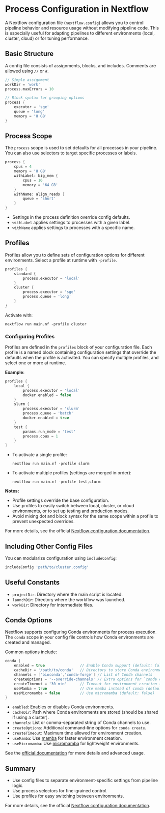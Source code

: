 # Process Configuration in Nextflow

A Nextflow configuration file (`nextflow.config`) allows you to control pipeline behavior and resource usage without modifying pipeline code. This is especially useful for adapting pipelines to different environments (local, cluster, cloud) or for tuning performance.

## Basic Structure

A config file consists of assignments, blocks, and includes. Comments are allowed using `//` or `#`.

```groovy
// Simple assignment
workDir = 'work'
process.maxErrors = 10

// Block syntax for grouping options
process {
    executor = 'sge'
    queue = 'long'
    memory = '8 GB'
}
```

## Process Scope

The `process` scope is used to set defaults for all processes in your pipeline. You can also use selectors to target specific processes or labels.

```groovy
process {
    cpus = 4
    memory = '8 GB'
    withLabel: big_mem {
        cpus = 16
        memory = '64 GB'
    }
    withName: align_reads {
        queue = 'short'
    }
}
```

- Settings in the process definition override config defaults.
- `withLabel` applies settings to processes with a given label.
- `withName` applies settings to processes with a specific name.

## Profiles

Profiles allow you to define sets of configuration options for different environments. Select a profile at runtime with `-profile`.

```groovy
profiles {
    standard {
        process.executor = 'local'
    }
    cluster {
        process.executor = 'sge'
        process.queue = 'long'
    }
}
```

Activate with:
```
nextflow run main.nf -profile cluster
```

### Configuring Profiles

Profiles are defined in the `profiles` block of your configuration file. Each profile is a named block containing configuration settings that override the defaults when the profile is activated. You can specify multiple profiles, and select one or more at runtime.

**Example:**

```groovy
profiles {
    local {
        process.executor = 'local'
        docker.enabled = false
    }
    slurm {
        process.executor = 'slurm'
        process.queue = 'batch'
        docker.enabled = true
    }
    test {
        params.run_mode = 'test'
        process.cpus = 1
    }
}
```

- To activate a single profile:
  ```
  nextflow run main.nf -profile slurm
  ```
- To activate multiple profiles (settings are merged in order):
  ```
  nextflow run main.nf -profile test,slurm
  ```

**Notes:**
- Profile settings override the base configuration.
- Use profiles to easily switch between local, cluster, or cloud environments, or to set up testing and production modes.
- Avoid mixing dot and block syntax for the same scope within a profile to prevent unexpected overrides.

For more details, see the official [Nextflow configuration documentation](https://www.nextflow.io/docs/latest/config.html#config-profiles).

## Including Other Config Files

You can modularize configuration using `includeConfig`:

```groovy
includeConfig 'path/to/cluster.config'
```

## Useful Constants

- `projectDir`: Directory where the main script is located.
- `launchDir`: Directory where the workflow was launched.
- `workDir`: Directory for intermediate files.

## Conda Options

Nextflow supports configuring Conda environments for process execution. The `conda` scope in your config file controls how Conda environments are created and managed.

Common options include:

```groovy
conda {
    enabled = true                // Enable Conda support (default: false)
    cacheDir = '/path/to/conda'   // Directory to store Conda environments
    channels = ['bioconda','conda-forge'] // List of Conda channels
    createOptions = '--override-channels' // Extra options for `conda create`
    createTimeout = '30 min'      // Timeout for environment creation (default: 20 min)
    useMamba = true               // Use mamba instead of conda (default: false)
    useMicromamba = false         // Use micromamba (default: false)
}
```

- `enabled`: Enables or disables Conda environments.
- `cacheDir`: Path where Conda environments are stored (should be shared if using a cluster).
- `channels`: List or comma-separated string of Conda channels to use.
- `createOptions`: Additional command-line options for `conda create`.
- `createTimeout`: Maximum time allowed for environment creation.
- `useMamba`: Use [mamba](https://mamba.readthedocs.io/) for faster environment creation.
- `useMicromamba`: Use [micromamba](https://micromamba.readthedocs.io/) for lightweight environments.

See the [official documentation](https://www.nextflow.io/docs/latest/conda.html) for more details and advanced usage.

## Summary

- Use config files to separate environment-specific settings from pipeline logic.
- Use process selectors for fine-grained control.
- Use profiles for easy switching between environments.

For more details, see the official [Nextflow configuration documentation](https://www.nextflow.io/docs/latest/config.html).
